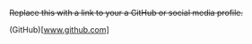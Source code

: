 <del> Replace this with a link to your a GitHub or social media profile. </del>

(GitHub)[www.github.com]
